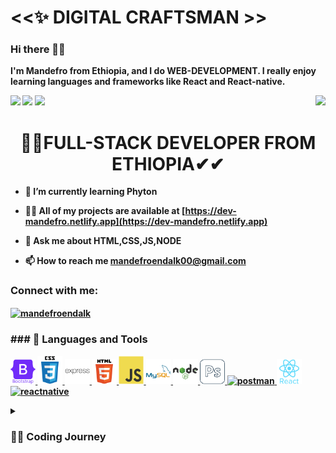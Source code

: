 <h1 color='red', font-size='500px'   ><<✨  <b> DIGITAL CRAFTSMAN<b/> >></h1>

### Hi there 👏👏

I'm Mandefro from Ethiopia, and I do WEB-DEVELOPMENT. I really enjoy learning languages and frameworks like React and React-native.

 
<img align="right" src='https://tenor.com/view/web-design-modern-web-gif-gif-15349911.gif'/>








<img width="400px"  src="https://github-readme-stats.vercel.app/api?username=Mandefro-dev&theme=outrun&show_icons=true&hide_border=false&count_private=true"/>
<img width="400px"  src="https://github-readme-streak-stats.herokuapp.com/?user=Mandefro-dev&theme=outrun&hide_border=false"/>
<img width="400px"  src="https://github-readme-stats.vercel.app/api/top-langs/?username=Mandefro-dev&theme=outrun&show_icons=true&hide_border=false&layout=compact"/>







<h1 align="center"   >🐱‍💻FULL-STACK DEVELOPER FROM ETHIOPIA✔✔</h1>

- 🌱 I’m currently learning **Phyton**

- 👨‍💻 All of my projects are available at [https://dev-mandefro.netlify.app](https://dev-mandefro.netlify.app)

- 💬 Ask me about **HTML,CSS,JS,NODE**

- 📫 How to reach me **mandefroendalk00@gmail.com**

<h3 align="left">Connect with me:</h3>
<p align="left">
<a href="https://linkedin.com/in/mandefroendalk" target="blank"><img align="center" src="https://raw.githubusercontent.com/rahuldkjain/github-profile-readme-generator/master/src/images/icons/Social/linked-in-alt.svg" alt="mandefroendalk" height="40" width="45" /></a>
</p>



<h3 align="left">### 🧰 Languages and Tools</h3>
<p align="left"> <a href="https://getbootstrap.com" target="_blank" rel="noreferrer"> <img src="https://raw.githubusercontent.com/devicons/devicon/master/icons/bootstrap/bootstrap-plain-wordmark.svg" alt="bootstrap" width="40" height="40"/> </a> <a href="https://www.w3schools.com/css/" target="_blank" rel="noreferrer"> <img src="https://raw.githubusercontent.com/devicons/devicon/master/icons/css3/css3-original-wordmark.svg" alt="css3" width="40" height="45"/> </a> <a href="https://expressjs.com" target="_blank" rel="noreferrer"> <img src="https://raw.githubusercontent.com/devicons/devicon/master/icons/express/express-original-wordmark.svg" alt="express" width="40" height="40"/> </a> <a href="https://www.w3.org/html/" target="_blank" rel="noreferrer"> <img src="https://raw.githubusercontent.com/devicons/devicon/master/icons/html5/html5-original-wordmark.svg" alt="html5" width="40" height="40"/> </a> <a href="https://developer.mozilla.org/en-US/docs/Web/JavaScript" target="_blank" rel="noreferrer"> <img src="https://raw.githubusercontent.com/devicons/devicon/master/icons/javascript/javascript-original.svg" alt="javascript" width="40" height="45"/> </a> <a href="https://www.mysql.com/" target="_blank" rel="noreferrer"> <img src="https://raw.githubusercontent.com/devicons/devicon/master/icons/mysql/mysql-original-wordmark.svg" alt="mysql" width="40" height="40"/> </a> <a href="https://nodejs.org" target="_blank" rel="noreferrer"> <img src="https://raw.githubusercontent.com/devicons/devicon/master/icons/nodejs/nodejs-original-wordmark.svg" alt="nodejs" width="40" height="40"/> </a> <a href="https://www.photoshop.com/en" target="_blank" rel="noreferrer"> <img src="https://raw.githubusercontent.com/devicons/devicon/master/icons/photoshop/photoshop-line.svg" alt="photoshop" width="40" height="40"/> </a> <a href="https://postman.com" target="_blank" rel="noreferrer"> <img src="https://www.vectorlogo.zone/logos/getpostman/getpostman-icon.svg" alt="postman" width="40" height="40"/> </a> <a href="https://reactjs.org/" target="_blank" rel="noreferrer"> <img src="https://raw.githubusercontent.com/devicons/devicon/master/icons/react/react-original-wordmark.svg" alt="react" width="40" height="40"/> </a> <a href="https://reactnative.dev/" target="_blank" rel="noreferrer"> <img src="https://reactnative.dev/img/header_logo.svg" alt="reactnative" width="40" height="40"/> </a> </p>






<details>
 <summary><h3>👨‍💻 Coding Journey</h3></summary>
 I started my coding journey with a passion to learn everything I could about the programming world when I was in grade 12. I taught myself web development with the dream of building my own website and app, but soon, that dream was overshadowed by my desire to excel in JavaScript. This desire led me to a full-stack software engineering job. However, something has always bothered me about my journey – abandoning my dream of building my own app to pursue the safe route of a job.

Now, I've taken the leap away from that safety net into the uncomfortable, unexplored world of being a creator, and it worked out. But again, it became comfortable. Of course, I need to eat at the end of the day, but I think it's time to get uncomfortable again. I have a burning desire to get back on the horse and fulfill that dream the younger me had of building my own app, my own product.

In order to do that, I'll be implementing a few measures to focus more time on fulfilling that dream – a dream that I'll be ready to tackle in 2024 due to the measures I'm putting in place now until the beginning of 2023. Don't wait up because I'm coming."
